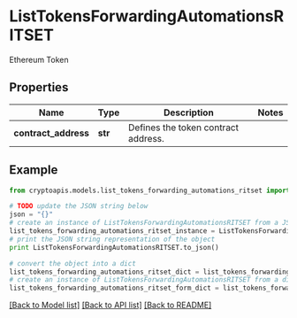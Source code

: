 # ListTokensForwardingAutomationsRITSET

Ethereum Token

## Properties
Name | Type | Description | Notes
------------ | ------------- | ------------- | -------------
**contract_address** | **str** | Defines the token contract address. | 

## Example

```python
from cryptoapis.models.list_tokens_forwarding_automations_ritset import ListTokensForwardingAutomationsRITSET

# TODO update the JSON string below
json = "{}"
# create an instance of ListTokensForwardingAutomationsRITSET from a JSON string
list_tokens_forwarding_automations_ritset_instance = ListTokensForwardingAutomationsRITSET.from_json(json)
# print the JSON string representation of the object
print ListTokensForwardingAutomationsRITSET.to_json()

# convert the object into a dict
list_tokens_forwarding_automations_ritset_dict = list_tokens_forwarding_automations_ritset_instance.to_dict()
# create an instance of ListTokensForwardingAutomationsRITSET from a dict
list_tokens_forwarding_automations_ritset_form_dict = list_tokens_forwarding_automations_ritset.from_dict(list_tokens_forwarding_automations_ritset_dict)
```
[[Back to Model list]](../README.md#documentation-for-models) [[Back to API list]](../README.md#documentation-for-api-endpoints) [[Back to README]](../README.md)


